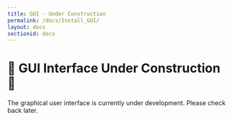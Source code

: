 ```yaml
---
title: GUI - Under Construction
permalink: /docs/Install_GUI/
layout: docs
sectionid: docs
---
```


# 🚧 GUI Interface Under Construction 🚧

The graphical user interface is currently under development. Please check back later. 